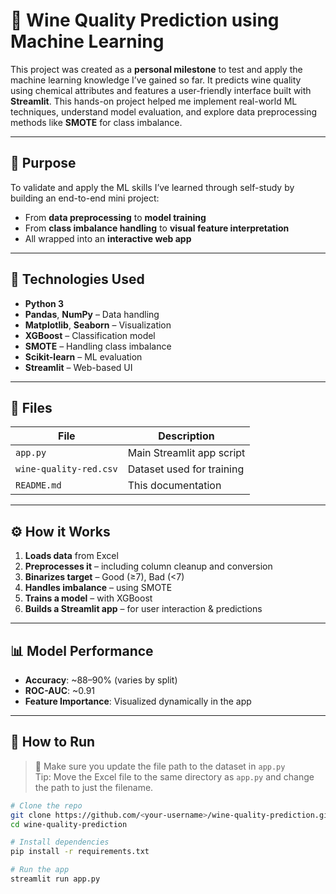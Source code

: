 # 🍷 Wine Quality Prediction using Machine Learning

This project was created as a **personal milestone** to test and apply the machine learning knowledge I’ve gained so far. It predicts wine quality using chemical attributes and features a user-friendly interface built with **Streamlit**. This hands-on project helped me implement real-world ML techniques, understand model evaluation, and explore data preprocessing methods like **SMOTE** for class imbalance.

---

## 🎯 Purpose

To validate and apply the ML skills I’ve learned through self-study by building an end-to-end mini project:
- From **data preprocessing** to **model training**
- From **class imbalance handling** to **visual feature interpretation**
- All wrapped into an **interactive web app**

---

## 🧠 Technologies Used

- **Python 3**
- **Pandas**, **NumPy** – Data handling
- **Matplotlib**, **Seaborn** – Visualization
- **XGBoost** – Classification model
- **SMOTE** – Handling class imbalance
- **Scikit-learn** – ML evaluation
- **Streamlit** – Web-based UI

---

## 📁 Files

| File | Description |
|------|-------------|
| `app.py` | Main Streamlit app script |
| `wine-quality-red.csv` | Dataset used for training |
| `README.md` | This documentation |

---

## ⚙️ How it Works

1. **Loads data** from Excel
2. **Preprocesses it** – including column cleanup and conversion
3. **Binarizes target** – Good (≥7), Bad (<7)
4. **Handles imbalance** – using SMOTE
5. **Trains a model** – with XGBoost
6. **Builds a Streamlit app** – for user interaction & predictions

---

## 📊 Model Performance

- **Accuracy**: ~88–90% (varies by split)
- **ROC-AUC**: ~0.91
- **Feature Importance**: Visualized dynamically in the app

---

## 🚀 How to Run

> 📌 Make sure you update the file path to the dataset in `app.py`  
> Tip: Move the Excel file to the same directory as `app.py` and change the path to just the filename.

```bash
# Clone the repo
git clone https://github.com/<your-username>/wine-quality-prediction.git
cd wine-quality-prediction

# Install dependencies
pip install -r requirements.txt

# Run the app
streamlit run app.py
